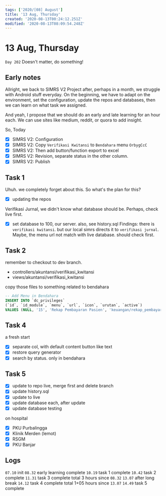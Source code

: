 ```yaml
---
tags: ['2020/[08] August']
title: '13 Aug, Thursday'
created: '2020-08-13T00:24:12.251Z'
modified: '2020-08-13T08:09:54.248Z'
---
```


# 13 Aug, Thursday

`Day 202` Doesn't matter, do something!

## Early notes
Allright, we back to SIMRS V2 Project after, perhaps in a month, we struggle with Android stuff everyday. On the beginning, we have to adapt on the environment, set the configuration, update the repos and databases, then we can learn on what task we assigned. 

And yeah, I propose that we should do an early and late learning for an hour each. We can use sites like medium, reddit, or quora to add insight. 

So, Today
- [x] SIMRS V2: Configuration
- [x] SIMRS V2: Copy `Verifikasi Kwitansi` to `Bendahara` menu `OrbygCcC`
- [x] SIMRS V2: Then add button/function export to excel
- [x] SIMRS V2: Revision, separate status in the other column.
- [x] SIMRS V2: Publish

## Task 1
Uhuh. we completely forget about this. So what's the plan for this?
- [x] updating the repos

Verifikasi Jurnal, we didn't know what database should be. Perhaps, check live first.
- [x] set database to 100, our server. also, see history.sql
Findings: there is `verifikasi kwitansi`. but our local simrs directs it to `verifikasi jurnal`. Maybe, the menu url not match with live database. should check first. 

## Task 2
remember to checkout to dev branch.
- controllers/akuntansi/verifikasi_kwitansi
- views/akuntansi/verifikasi_kwitansi

copy those files to something related to bendahara
```sql
-- Add Menu in Bendahara
INSERT INTO `dc_privileges` 
(`id`, `id_module`, `menu`, `url`, `icon`, `urutan`, `active`) 
VALUES (NULL, '15', 'Rekap Pembayaran Pasien', 'keuangan/rekap_pembayaran_pasien', 'fa-check-circle', '3', '1');
```

## Task 4
a fresh start
- [x] separate col, with default content button like text
- [x] restore query generator
- [x] search by status. only in bendahara

## Task 5
- [x] update to repo live, merge first and delete branch
- [x] update history.sql
- [x] update to live
- [x] update database each, after update
- [x] update database testing

on hospital
- [x] PKU Purbalingga
- [x] Klinik Merden (lemot)
- [x] RSGM
- [x] PKU Banjar

## Logs
`07.10` init
`08.32` early learning complete
`10.19` task 1 complete
`10.42` task 2 complete
`11.31` task 3 complete total 3 hours since `08.32`
`13.07` after long break
`14.12` task 4 complete total 1+05 hours since `13.07`
`14.49` task 5 complete

